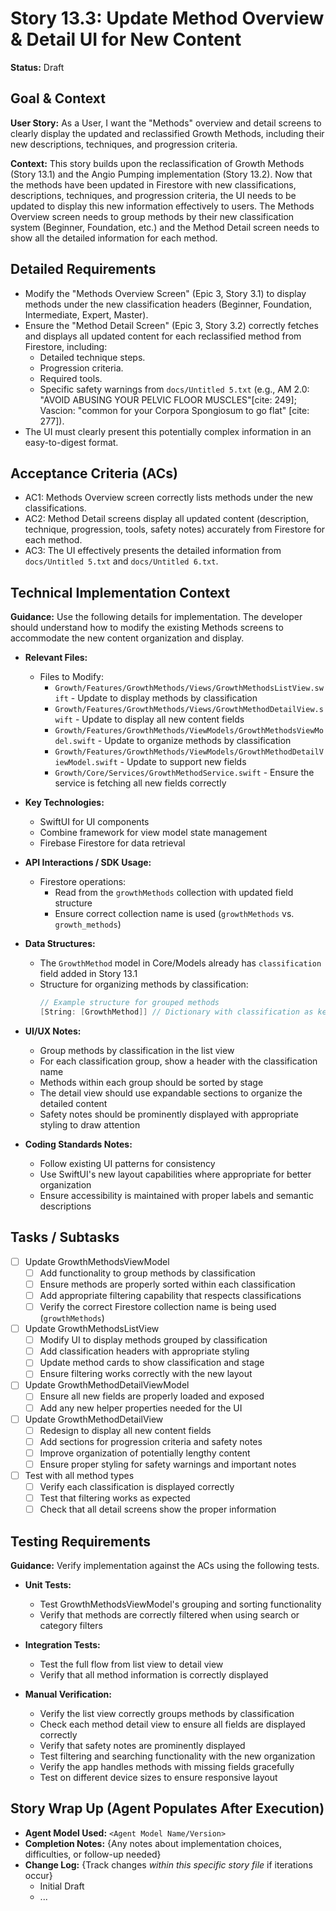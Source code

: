 # Story 13.3: Update Method Overview & Detail UI for New Content

**Status:** Draft

## Goal & Context

**User Story:** As a User, I want the "Methods" overview and detail screens to clearly display the updated and reclassified Growth Methods, including their new descriptions, techniques, and progression criteria.

**Context:** This story builds upon the reclassification of Growth Methods (Story 13.1) and the Angio Pumping implementation (Story 13.2). Now that the methods have been updated in Firestore with new classifications, descriptions, techniques, and progression criteria, the UI needs to be updated to display this new information effectively to users. The Methods Overview screen needs to group methods by their new classification system (Beginner, Foundation, etc.) and the Method Detail screen needs to show all the detailed information for each method.

## Detailed Requirements

- Modify the "Methods Overview Screen" (Epic 3, Story 3.1) to display methods under the new classification headers (Beginner, Foundation, Intermediate, Expert, Master).
- Ensure the "Method Detail Screen" (Epic 3, Story 3.2) correctly fetches and displays all updated content for each reclassified method from Firestore, including:
  - Detailed technique steps.
  - Progression criteria.
  - Required tools.
  - Specific safety warnings from `docs/Untitled 5.txt` (e.g., AM 2.0: "AVOID ABUSING YOUR PELVIC FLOOR MUSCLES"[cite: 249]; Vascion: "common for your Corpora Spongiosum to go flat" [cite: 277]).
- The UI must clearly present this potentially complex information in an easy-to-digest format.

## Acceptance Criteria (ACs)

- AC1: Methods Overview screen correctly lists methods under the new classifications.
- AC2: Method Detail screens display all updated content (description, technique, progression, tools, safety notes) accurately from Firestore for each method.
- AC3: The UI effectively presents the detailed information from `docs/Untitled 5.txt` and `docs/Untitled 6.txt`.

## Technical Implementation Context

**Guidance:** Use the following details for implementation. The developer should understand how to modify the existing Methods screens to accommodate the new content organization and display.

- **Relevant Files:**

  - Files to Modify: 
    - `Growth/Features/GrowthMethods/Views/GrowthMethodsListView.swift` - Update to display methods by classification
    - `Growth/Features/GrowthMethods/Views/GrowthMethodDetailView.swift` - Update to display all new content fields
    - `Growth/Features/GrowthMethods/ViewModels/GrowthMethodsViewModel.swift` - Update to organize methods by classification
    - `Growth/Features/GrowthMethods/ViewModels/GrowthMethodDetailViewModel.swift` - Update to support new fields
    - `Growth/Core/Services/GrowthMethodService.swift` - Ensure the service is fetching all new fields correctly

- **Key Technologies:**

  - SwiftUI for UI components
  - Combine framework for view model state management
  - Firebase Firestore for data retrieval

- **API Interactions / SDK Usage:**

  - Firestore operations:
    - Read from the `growthMethods` collection with updated field structure
    - Ensure correct collection name is used (`growthMethods` vs. `growth_methods`)

- **Data Structures:**

  - The `GrowthMethod` model in Core/Models already has `classification` field added in Story 13.1
  - Structure for organizing methods by classification:
    ```swift
    // Example structure for grouped methods
    [String: [GrowthMethod]] // Dictionary with classification as key, array of methods as value
    ```

- **UI/UX Notes:**
  - Group methods by classification in the list view
  - For each classification group, show a header with the classification name
  - Methods within each group should be sorted by stage
  - The detail view should use expandable sections to organize the detailed content
  - Safety notes should be prominently displayed with appropriate styling to draw attention

- **Coding Standards Notes:**
  - Follow existing UI patterns for consistency
  - Use SwiftUI's new layout capabilities where appropriate for better organization
  - Ensure accessibility is maintained with proper labels and semantic descriptions

## Tasks / Subtasks

- [ ] Update GrowthMethodsViewModel
  - [ ] Add functionality to group methods by classification
  - [ ] Ensure methods are properly sorted within each classification
  - [ ] Add appropriate filtering capability that respects classifications
  - [ ] Verify the correct Firestore collection name is being used (`growthMethods`)

- [ ] Update GrowthMethodsListView
  - [ ] Modify UI to display methods grouped by classification
  - [ ] Add classification headers with appropriate styling
  - [ ] Update method cards to show classification and stage
  - [ ] Ensure filtering works correctly with the new layout

- [ ] Update GrowthMethodDetailViewModel
  - [ ] Ensure all new fields are properly loaded and exposed
  - [ ] Add any new helper properties needed for the UI

- [ ] Update GrowthMethodDetailView
  - [ ] Redesign to display all new content fields
  - [ ] Add sections for progression criteria and safety notes
  - [ ] Improve organization of potentially lengthy content
  - [ ] Ensure proper styling for safety warnings and important notes

- [ ] Test with all method types
  - [ ] Verify each classification is displayed correctly
  - [ ] Test that filtering works as expected
  - [ ] Check that all detail screens show the proper information

## Testing Requirements

**Guidance:** Verify implementation against the ACs using the following tests.

- **Unit Tests:** 
  - Test GrowthMethodsViewModel's grouping and sorting functionality
  - Verify that methods are correctly filtered when using search or category filters

- **Integration Tests:** 
  - Test the full flow from list view to detail view
  - Verify that all method information is correctly displayed

- **Manual Verification:**
  - Verify the list view correctly groups methods by classification
  - Check each method detail view to ensure all fields are displayed correctly
  - Verify that safety notes are prominently displayed
  - Test filtering and searching functionality with the new organization
  - Verify the app handles methods with missing fields gracefully
  - Test on different device sizes to ensure responsive layout

## Story Wrap Up (Agent Populates After Execution)

- **Agent Model Used:** `<Agent Model Name/Version>`
- **Completion Notes:** {Any notes about implementation choices, difficulties, or follow-up needed}
- **Change Log:** {Track changes _within this specific story file_ if iterations occur}
  - Initial Draft
  - ... 